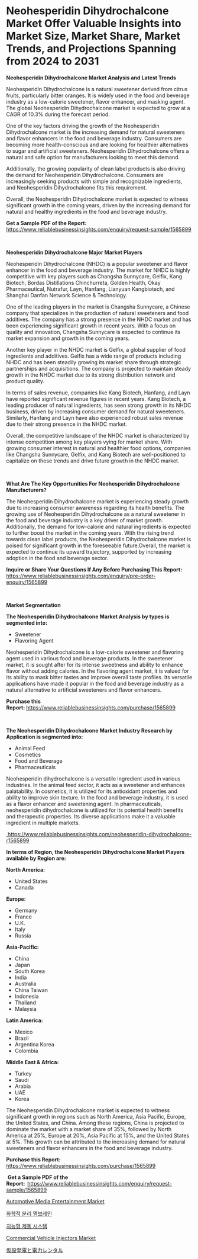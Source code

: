 <p><h1>Neohesperidin Dihydrochalcone Market Offer Valuable Insights into Market Size, Market Share, Market Trends, and Projections Spanning from 2024 to 2031</h1></p><p><strong>Neohesperidin Dihydrochalcone Market Analysis and Latest Trends</strong></p>
<p><p>Neohesperidin Dihydrochalcone is a natural sweetener derived from citrus fruits, particularly bitter oranges. It is widely used in the food and beverage industry as a low-calorie sweetener, flavor enhancer, and masking agent. The global Neohesperidin Dihydrochalcone market is expected to grow at a CAGR of 10.3% during the forecast period.</p><p>One of the key factors driving the growth of the Neohesperidin Dihydrochalcone market is the increasing demand for natural sweeteners and flavor enhancers in the food and beverage industry. Consumers are becoming more health-conscious and are looking for healthier alternatives to sugar and artificial sweeteners. Neohesperidin Dihydrochalcone offers a natural and safe option for manufacturers looking to meet this demand.</p><p>Additionally, the growing popularity of clean label products is also driving the demand for Neohesperidin Dihydrochalcone. Consumers are increasingly seeking products with simple and recognizable ingredients, and Neohesperidin Dihydrochalcone fits this requirement.</p><p>Overall, the Neohesperidin Dihydrochalcone market is expected to witness significant growth in the coming years, driven by the increasing demand for natural and healthy ingredients in the food and beverage industry.</p></p>
<p><strong>Get a Sample PDF of the Report:&nbsp;</strong> <a href="https://www.reliablebusinessinsights.com/enquiry/request-sample/1565899">https://www.reliablebusinessinsights.com/enquiry/request-sample/1565899</a></p>
<p>&nbsp;</p>
<p><strong>Neohesperidin Dihydrochalcone Major Market Players</strong></p>
<p><p>Neohesperidin Dihydrochalcone (NHDC) is a popular sweetener and flavor enhancer in the food and beverage industry. The market for NHDC is highly competitive with key players such as Changsha Sunnycare, Gelfix, Kang Biotech, Bordas Distillations Chinchurreta, Golden Health, Okay Pharmaceutical, Nutrafur, Layn, Hanfang, Lianyuan Kangbiotech, and Shanghai Danfan Network Science & Technology.</p><p>One of the leading players in the market is Changsha Sunnycare, a Chinese company that specializes in the production of natural sweeteners and food additives. The company has a strong presence in the NHDC market and has been experiencing significant growth in recent years. With a focus on quality and innovation, Changsha Sunnycare is expected to continue its market expansion and growth in the coming years.</p><p>Another key player in the NHDC market is Gelfix, a global supplier of food ingredients and additives. Gelfix has a wide range of products including NHDC and has been steadily growing its market share through strategic partnerships and acquisitions. The company is projected to maintain steady growth in the NHDC market due to its strong distribution network and product quality.</p><p>In terms of sales revenue, companies like Kang Biotech, Hanfang, and Layn have reported significant revenue figures in recent years. Kang Biotech, a leading producer of natural ingredients, has seen strong growth in its NHDC business, driven by increasing consumer demand for natural sweeteners. Similarly, Hanfang and Layn have also experienced robust sales revenue due to their strong presence in the NHDC market.</p><p>Overall, the competitive landscape of the NHDC market is characterized by intense competition among key players vying for market share. With growing consumer interest in natural and healthier food options, companies like Changsha Sunnycare, Gelfix, and Kang Biotech are well-positioned to capitalize on these trends and drive future growth in the NHDC market.</p></p>
<p>&nbsp;</p>
<p><strong>What Are The Key Opportunities For Neohesperidin Dihydrochalcone Manufacturers?</strong></p>
<p><p>The Neohesperidin Dihydrochalcone market is experiencing steady growth due to increasing consumer awareness regarding its health benefits. The growing use of Neohesperidin Dihydrochalcone as a natural sweetener in the food and beverage industry is a key driver of market growth. Additionally, the demand for low-calorie and natural ingredients is expected to further boost the market in the coming years. With the rising trend towards clean label products, the Neohesperidin Dihydrochalcone market is poised for significant growth in the foreseeable future.Overall, the market is expected to continue its upward trajectory, supported by increasing adoption in the food and beverage sector.</p></p>
<p><strong>Inquire or Share Your Questions If Any Before Purchasing This Report:</strong> <a href="https://www.reliablebusinessinsights.com/enquiry/pre-order-enquiry/1565899">https://www.reliablebusinessinsights.com/enquiry/pre-order-enquiry/1565899</a></p>
<p>&nbsp;</p>
<p><strong>Market Segmentation</strong></p>
<p><strong>The Neohesperidin Dihydrochalcone Market Analysis by types is segmented into:</strong></p>
<p><ul><li>Sweetener</li><li>Flavoring Agent</li></ul></p>
<p><p>Neohesperidin Dihydrochalcone is a low-calorie sweetener and flavoring agent used in various food and beverage products. In the sweetener market, it is sought after for its intense sweetness and ability to enhance flavor without adding calories. In the flavoring agent market, it is valued for its ability to mask bitter tastes and improve overall taste profiles. Its versatile applications have made it popular in the food and beverage industry as a natural alternative to artificial sweeteners and flavor enhancers.</p></p>
<p><strong>Purchase this Report:&nbsp;</strong><a href="https://www.reliablebusinessinsights.com/purchase/1565899">https://www.reliablebusinessinsights.com/purchase/1565899</a></p>
<p>&nbsp;</p>
<p><strong>The Neohesperidin Dihydrochalcone Market Industry Research by Application is segmented into:</strong></p>
<p><ul><li>Animal Feed</li><li>Cosmetics</li><li>Food and Beverage</li><li>Pharmaceuticals</li></ul></p>
<p><p>Neohesperidin dihydrochalcone is a versatile ingredient used in various industries. In the animal feed sector, it acts as a sweetener and enhances palatability. In cosmetics, it is utilized for its antioxidant properties and ability to improve skin texture. In the food and beverage industry, it is used as a flavor enhancer and sweetening agent. In pharmaceuticals, neohesperidin dihydrochalcone is utilized for its potential health benefits and therapeutic properties. Its diverse applications make it a valuable ingredient in multiple markets.</p></p>
<p><a href="https://www.reliablebusinessinsights.com/neohesperidin-dihydrochalcone-r1565899">&nbsp;https://www.reliablebusinessinsights.com/neohesperidin-dihydrochalcone-r1565899</a></p>
<p><strong>In terms of Region, the Neohesperidin Dihydrochalcone Market Players available by Region are:</strong></p>
<p>
    <p> <strong> North America: </strong>
        <ul>
            <li>United States</li>
            <li>Canada</li>
        </ul>
        </p> 
    <p> <strong> Europe: </strong>
        <ul>
            <li>Germany</li>
            <li>France</li>
            <li>U.K.</li>
            <li>Italy</li>
            <li>Russia</li>
        </ul>
        </p> 
    <p> <strong> Asia-Pacific: </strong>
        <ul>
            <li>China</li>
            <li>Japan</li>
            <li>South Korea</li>
            <li>India</li>
            <li>Australia</li>
            <li>China Taiwan</li>
            <li>Indonesia</li>
            <li>Thailand</li>
            <li>Malaysia</li>
        </ul>
        </p> 
    <p> <strong> Latin America: </strong>
        <ul>
            <li>Mexico</li>
            <li>Brazil</li>
            <li>Argentina Korea</li>
            <li>Colombia</li>
        </ul>
        </p> 
    <p> <strong> Middle East & Africa: </strong>
        <ul>
            <li>Turkey</li>
            <li>Saudi</li>
            <li>Arabia</li>
            <li>UAE</li>
            <li>Korea</li>
        </ul>
    </p>
    </p>
<p><p>The Neohesperidin Dihydrochalcone market is expected to witness significant growth in regions such as North America, Asia Pacific, Europe, the United States, and China. Among these regions, China is projected to dominate the market with a market share of 35%, followed by North America at 25%, Europe at 20%, Asia Pacific at 15%, and the United States at 5%. This growth can be attributed to the increasing demand for natural sweeteners and flavor enhancers in the food and beverage industry.</p></p>
<p><strong>Purchase this Report: </strong><a href="https://www.reliablebusinessinsights.com/purchase/1565899">https://www.reliablebusinessinsights.com/purchase/1565899</a></p>
<p>&nbsp;<strong>Get a Sample PDF of the Report:&nbsp;&nbsp;</strong><a href="https://www.reliablebusinessinsights.com/enquiry/request-sample/1565899">https://www.reliablebusinessinsights.com/enquiry/request-sample/1565899</a></p>
<p><strong></strong></p>
<p><p><a href="https://github.com/RyleeBauch2023/Market-Research-Report-List-1/blob/main/automotive-media-entertainment-market.md">Automotive Media Entertainment Market</a></p><p><a href="https://github.com/bunxhcci35271755/Market-Research-Report-List-2/blob/main/6871560117759.md">화학적 분리 멤브레인</a></p><p><a href="https://github.com/mofijurk071/Market-Research-Report-List-1/blob/main/5208423117758.md">지능형 제동 시스템</a></p><p><a href="https://github.com/jodemen/Market-Research-Report-List-3/blob/main/commercial-vehicle-injectors-market.md">Commercial Vehicle Injectors Market</a></p><p><a href="https://github.com/DayanaRunolfsdottir/Market-Research-Report-List-1/blob/main/4310354129946.md">仮設発電と電力レンタル</a></p></p>